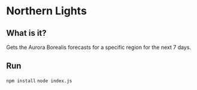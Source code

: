 # Northern Lights
## What is it?
Gets the Aurora Borealis forecasts for a specific region for the next 7 days.

## Run

`npm install`
`node index.js`